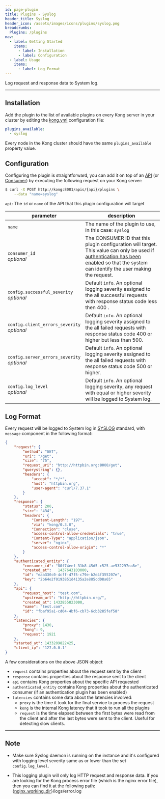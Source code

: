 ```yaml
---
id: page-plugin
title: Plugins - Syslog
header_title: Syslog
header_icon: /assets/images/icons/plugins/syslog.png
breadcrumbs:
  Plugins: /plugins
nav:
  - label: Getting Started
    items:
      - label: Installation
      - label: Configuration
  - label: Usage
    items:
      - label: Log Format
---
```


Log request and response data to System log.

----

## Installation

Add the plugin to the list of available plugins on every Kong server in your cluster by editing the [kong.yml][configuration] configuration file:

```yaml
plugins_available:
  - syslog
```

Every node in the Kong cluster should have the same `plugins_available` property value.

## Configuration

Configuring the plugin is straightforward, you can add it on top of an [API][api-object] (or [Consumer][consumer-object]) by executing the following request on your Kong server:

```bash
$ curl -X POST http://kong:8001/apis/{api}/plugins \
    --data "name=syslog"
```

`api`: The `id` or `name` of the API that this plugin configuration will target

parameter                     | description
---                           | ---
`name`                        | The name of the plugin to use, in this case: `syslog`
`consumer_id`<br>*optional*   | The CONSUMER ID that this plugin configuration will target. This value can only be used if [authentication has been enabled][faq-authentication] so that the system can identify the user making the request.
`config.successful_severity`<br>*optional*                  | Default `info`. An optional logging severity assigned to the all successful requests with response status code less then 400 .
`config.client_errors_severity`<br>*optional*               | Default `info`. An optional logging severity assigned to the all failed requests with response status code 400 or higher but less than 500.
`config.server_errors_severity`<br>*optional*               | Default `info`. An optional logging severity assigned to the all failed requests with response status code 500 or higher.
`config.log_level`<br>*optional*                  | Default `info`. An optional logging severity, any request with equal or higher severity will be logged to System log.  

[api-object]: /docs/latest/admin-api/#api-object
[configuration]: /docs/latest/configuration
[consumer-object]: /docs/latest/admin-api/#consumer-object
[faq-authentication]: /about/faq/#how-can-i-add-an-authentication-layer-on-a-microservice/api?

## Log Format

Every request will be logged to System log in [SYSLOG](https://en.wikipedia.org/wiki/Syslog) standard, with `message` component in the following format:

```json
{
    "request": {
        "method": "GET",
        "uri": "/get",
        "size": "75",
        "request_uri": "http://httpbin.org:8000/get",
        "querystring": {},
        "headers": {
            "accept": "*/*",
            "host": "httpbin.org",
            "user-agent": "curl/7.37.1"
        }
    },
    "response": {
        "status": 200,
        "size": "434",
        "headers": {
            "Content-Length": "197",
            "via": "kong/0.3.0",
            "Connection": "close",
            "access-control-allow-credentials": "true",
            "Content-Type": "application/json",
            "server": "nginx",
            "access-control-allow-origin": "*"
        }
    },
    "authenticated_entity": {
        "consumer_id": "80f74eef-31b8-45d5-c525-ae532297ea8e",
        "created_at":	1437643103000,
        "id": "eaa330c0-4cff-47f5-c79e-b2e4f355207e",
        "key": "2b64e2f0193851d4135a2e885cd08a65"
    },
    "api": {
        "request_host": "test.com",
        "upstream_url": "http://httpbin.org/",
        "created_at": 1432855823000,
        "name": "test.com",
        "id": "fbaf95a1-cd04-4bf6-cb73-6cb3285fef58"
    },
    "latencies": {
        "proxy": 1430,
        "kong": 9,
        "request": 1921
    },
    "started_at": 1433209822425,
    "client_ip": "127.0.0.1"
}
```

A few considerations on the above JSON object:

* `request` contains properties about the request sent by the client
* `response` contains properties about the response sent to the client
* `api` contains Kong properties about the specific API requested
* `authenticated_entity` contains Kong properties about the authenticated consumer (if an authentication plugin has been enabled)
* `latencies` contains some data about the latencies involved:
  * `proxy` is the time it took for the final service to process the request
  * `kong` is the internal Kong latency that it took to run all the plugins
  * `request` is the time elapsed between the first bytes were read from the client and after the last bytes were sent to the client. Useful for detecting slow clients.

----

## Note

* Make sure Syslog daemon is running on the instance and it's configured with logging level severity same as or lower than the set `config.log_level`.   

* This logging plugin will only log HTTP request and response data. If you are looking for the Kong process error file (which is the nginx error file), then you can find it at the following path: {[nginx_working_dir](/docs/{{site.data.kong_latest.version}}/configuration/#nginx_working_dir)}/logs/error.log
